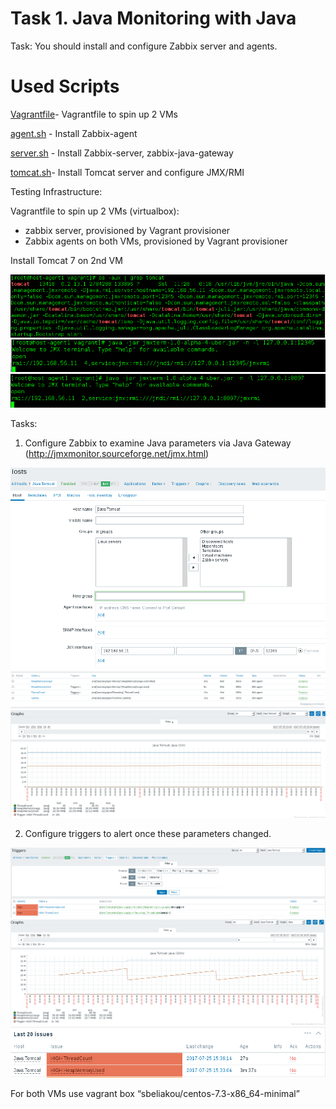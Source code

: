 
# Task 1. Java Monitoring with Java

Task:
You should install and configure Zabbix server and agents.

# Used Scripts

[Vagrantfile](https://github.com/bubalush/zabbix-tasks/tree/ndolya_day2/day2/Vagranfile)- Vagrantfile to spin up 2 VMs

[agent.sh](https://github.com/bubalush/zabbix-tasks/tree/ndolya_day2/day2/scripts/agent.sh) - Install Zabbix-agent

[server.sh](https://github.com/bubalush/zabbix-tasks/tree/ndolya_day2/day2/scripts/server.sh) - Install Zabbix-server, zabbix-java-gateway

[tomcat.sh](https://github.com/bubalush/zabbix-tasks/tree/ndolya_day2/day2/scripts/tomcat.sh)- Install Tomcat server and configure JMX/RMI

Testing Infrastructure:

Vagrantfile to spin up 2 VMs (virtualbox):

- zabbix server, provisioned by Vagrant provisioner
- Zabbix agents on both VMs, provisioned by Vagrant provisioner

Install Tomcat 7 on 2nd VM

<img src="pictures/Screenshot from 2017-07-25 15-40-07.png">

<img src="pictures/Screenshot from 2017-07-25 13-33-16.png">

<img src="pictures/Screenshot from 2017-07-25 13-32-38.png">

Tasks:

1. Configure Zabbix to examine Java parameters via Java Gateway (http://jmxmonitor.sourceforge.net/jmx.html)

<img src="pictures/Screenshot from 2017-07-25 15-43-01.png">

<img src="pictures/Screenshot from 2017-07-25 15-43-57.png">

<img src="pictures/Screenshot from 2017-07-25 15-44-43.png">


2. Configure triggers to alert once these parameters changed.

<img src="pictures/Screenshot from 2017-07-25 15-48-24.png">

<img src="pictures/Screenshot from 2017-07-25 15-57-14.png">

<img src="pictures/Screenshot from 2017-07-25 15-36-43.png">

For both VMs use vagrant box “sbeliakou/centos-7.3-x86_64-minimal”

